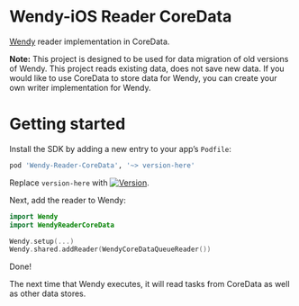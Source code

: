 # Wendy-iOS Reader CoreData

[Wendy][1] reader implementation in CoreData. 

**Note:** This project is designed to be used for data migration of old versions of Wendy. This project reads existing data, does not save new data. If you would like to use CoreData to store data for Wendy, you can create your own writer implementation for Wendy. 

# Getting started 

Install the SDK by adding a new entry to your app’s `Podfile`:

```ruby
pod 'Wendy-Reader-CoreData', '~> version-here'
```

Replace `version-here` with [![Version][image-1]][2]. 

Next, add the reader to Wendy: 

```swift
import Wendy
import WendyReaderCoreData

Wendy.setup(...)
Wendy.shared.addReader(WendyCoreDataQueueReader())
```

Done! 

The next time that Wendy executes, it will read tasks from CoreData as well as other data stores. 

[1]:	https://github.com/levibostian/Wendy-iOS/
[2]:	https://github.com/levibostian/Wendy-iOS-Reader-CoreData

[image-1]:	https://img.shields.io/cocoapods/v/Wendy-Reader-CoreData.svg?style=flat